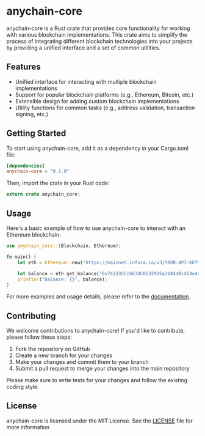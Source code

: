# anychain-core

anychain-core is a Rust crate that provides core functionality for working with various blockchain implementations. This crate aims to simplify the process of integrating different blockchain technologies into your projects by providing a unified interface and a set of common utilities.

## Features

- Unified interface for interacting with multiple blockchain implementations
- Support for popular blockchain platforms (e.g., Ethereum, Bitcoin, etc.)
- Extensible design for adding custom blockchain implementations
- Utility functions for common tasks (e.g., address validation, transaction signing, etc.)

## Getting Started

To start using anychain-core, add it as a dependency in your Cargo.toml file:
```toml
[dependencies]
anychain-core = "0.1.0"
```

Then, import the crate in your Rust code:
```rust
extern crate anychain_core;
```

## Usage

Here's a basic example of how to use anychain-core to interact with an Ethereum blockchain:
```rust
use anychain_core::{Blockchain, Ethereum};

fn main() {
    let eth = Ethereum::new("https://mainnet.infura.io/v3/YOUR-API-KEY");

    let balance = eth.get_balance("0x742d35Cc6634C0532925a3b844Bc454e4438f44e").unwrap();
    println!("Balance: {}", balance);
}
```

For more examples and usage details, please refer to the [documentation](https://docs.rs/anychain-core).

## Contributing

We welcome contributions to anychain-core! If you'd like to contribute, please follow these steps:

1. Fork the repository on GitHub
2. Create a new branch for your changes
3. Make your changes and commit them to your branch
4. Submit a pull request to merge your changes into the main repository

Please make sure to write tests for your changes and follow the existing coding style.

## License

anychain-core is licensed under the MIT License. See the [LICENSE](LICENSE) file for more information 